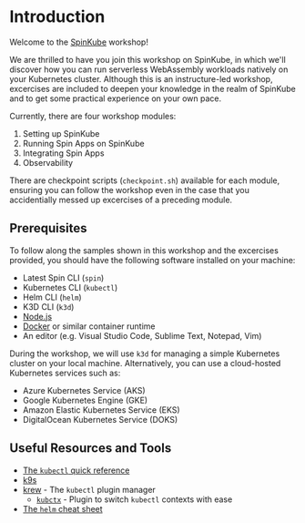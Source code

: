 # Introduction

Welcome to the [SpinKube](http://spinkube.dev) workshop!

We are thrilled to have you join this workshop on SpinKube, in which we'll discover how you can run serverless WebAssembly workloads natively on your Kubernetes cluster. Although this is an instructure-led workshop, excercises are included to deepen your knowledge in the realm of SpinKube and to get some practical experience on your own pace.

Currently, there are four workshop modules:

1. Setting up SpinKube
2. Running Spin Apps on SpinKube
3. Integrating Spin Apps
4. Observability

There are checkpoint scripts (`checkpoint.sh`) available for each module, ensuring you can follow the workshop even in the case that you accidentially messed up excercises of a preceding module.

## Prerequisites

To follow along the samples shown in this workshop and the excercises provided, you should have the following software installed on your machine:

- Latest Spin CLI (`spin`)
- Kubernetes CLI (`kubectl`)
- Helm CLI (`helm`)
- K3D CLI (`k3d`)
- [Node.js](https://nodejs.org)
- [Docker](https://docker.com) or similar container runtime
- An editor (e.g. Visual Studio Code, Sublime Text, Notepad, Vim)

During the workshop, we will use `k3d` for managing a simple Kubernetes cluster on your local machine. Alternatively, you can use a cloud-hosted Kubernetes services such as:

- Azure Kubernetes Service (AKS)
- Google Kubernetes Engine (GKE)
- Amazon Elastic Kubernetes Service (EKS)
- DigitalOcean Kubernetes Service (DOKS)

## Useful Resources and Tools

- [The `kubectl` quick reference](https://kubernetes.io/docs/reference/kubectl/quick-reference/)
- [k9s](https://k9scli.io/)
- [krew](https://krew.sigs.k8s.io/) - The `kubectl` plugin manager
  - [`kubctx`](https://github.com/ahmetb/kubectx) - Plugin to switch `kubectl` contexts with ease
- [The `helm` cheat sheet](https://helm.sh/docs/intro/cheatsheet/)
